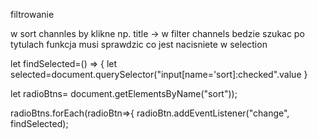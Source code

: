 filtrowanie

w sort channles by klikne np. title -> w filter channels bedzie szukac po tytulach 
funkcja musi sprawdzic co jest nacisniete w selection

let findSelected=() => {
  let selected=document.querySelector("input[name='sort]:checked".value
  }
  
  let radioBtns= document.getElementsByName("sort"));

radioBtns.forEach(radioBtn=>{
  radioBtn.addEventListener("change", findSelected);


